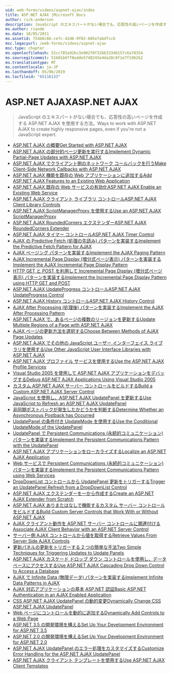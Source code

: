 ```yaml
---
uid: web-forms/videos/aspnet-ajax/index
title: ASP.NET AJAX |Microsoft Docs
author: rick-anderson
description: JavaScript のエキスパートがない場合でも、応答性の高いページを作成する ASP.NET AJAX を使用する方法。
ms.author: riande
ms.date: 10/05/2011
ms.assetid: 754b8c66-cefc-42d6-9f02-685efabdfcc6
msc.legacyurl: /web-forms/videos/aspnet-ajax
msc.type: chapter
ms.openlocfilehash: 52cc785a92bc3e902f0f3266333d6157c6a78354
ms.sourcegitcommit: 51b01b6ff8edde57d8243e4da28c9f1e7f1962b2
ms.translationtype: MT
ms.contentlocale: ja-JP
ms.lasthandoff: 05/06/2019
ms.locfileid: "65116133"
---
```

# <a name="aspnet-ajax"></a><span data-ttu-id="4f11d-103">ASP.NET AJAX</span><span class="sxs-lookup"><span data-stu-id="4f11d-103">ASP.NET AJAX</span></span>

> <span data-ttu-id="4f11d-104">JavaScript のエキスパートがない場合でも、応答性の高いページを作成する ASP.NET AJAX を使用する方法。</span><span class="sxs-lookup"><span data-stu-id="4f11d-104">Ways to work with ASP.NET AJAX to create highly responsive pages, even if you're not a JavaScript expert.</span></span>

- [<span data-ttu-id="4f11d-105">ASP.NET AJAX の概要</span><span class="sxs-lookup"><span data-stu-id="4f11d-105">Get Started with ASP.NET AJAX</span></span>](how-do-i-get-started-with-aspnet-ajax.md)
- [<span data-ttu-id="4f11d-106">ASP.NET AJAX の部分的ページ更新を実行する</span><span class="sxs-lookup"><span data-stu-id="4f11d-106">Implement Dynamic Partial-Page Updates with ASP.NET AJAX</span></span>](how-do-i-implement-dynamic-partial-page-updates-with-aspnet-ajax.md)
- [<span data-ttu-id="4f11d-107">ASP.NET AJAX でクライアント側のネットワーク コールバックを行う</span><span class="sxs-lookup"><span data-stu-id="4f11d-107">Make Client-Side Network Callbacks with ASP.NET AJAX</span></span>](how-do-i-make-client-side-network-callbacks-with-aspnet-ajax.md)
- [<span data-ttu-id="4f11d-108">ASP.NET AJAX 機能を既存の Web アプリケーションに追加する</span><span class="sxs-lookup"><span data-stu-id="4f11d-108">Add ASP.NET AJAX Features to an Existing Web Application</span></span>](how-do-i-add-aspnet-ajax-features-to-an-existing-web-application.md)
- [<span data-ttu-id="4f11d-109">ASP.NET AJAX 既存の Web サービスの有効化</span><span class="sxs-lookup"><span data-stu-id="4f11d-109">ASP.NET AJAX Enable an Existing Web Service</span></span>](how-do-i-aspnet-ajax-enable-an-existing-web-service.md)
- [<span data-ttu-id="4f11d-110">ASP.NET AJAX クライアント ライブラリ コントロール</span><span class="sxs-lookup"><span data-stu-id="4f11d-110">ASP.NET AJAX Client Library Controls</span></span>](how-do-i-use-the-aspnet-ajax-client-library-controls.md)
- [<span data-ttu-id="4f11d-111">ASP.NET AJAX ScriptManagerProxy を使用する</span><span class="sxs-lookup"><span data-stu-id="4f11d-111">Use an ASP.NET AJAX ScriptManagerProxy</span></span>](how-do-i-use-an-aspnet-ajax-scriptmanagerproxy.md)
- [<span data-ttu-id="4f11d-112">ASP.NET AJAX RoundedCorners エクステンダー</span><span class="sxs-lookup"><span data-stu-id="4f11d-112">ASP.NET AJAX RoundedCorners Extender</span></span>](how-do-i-use-the-aspnet-ajax-roundedcorners-extender.md)
- [<span data-ttu-id="4f11d-113">ASP.NET AJAX タイマー コントロール</span><span class="sxs-lookup"><span data-stu-id="4f11d-113">ASP.NET AJAX Timer Control</span></span>](how-do-i-use-the-aspnet-ajax-timer-control.md)
- [<span data-ttu-id="4f11d-114">AJAX の Predictive Fetch (処理の先読み) パターンを実装する</span><span class="sxs-lookup"><span data-stu-id="4f11d-114">Implement the Predictive Fetch Pattern for AJAX</span></span>](how-do-i-implement-the-predictive-fetch-pattern-for-ajax.md)
- [<span data-ttu-id="4f11d-115">AJAX ページング パターンを実装する</span><span class="sxs-lookup"><span data-stu-id="4f11d-115">Implement the AJAX Paging Pattern</span></span>](how-do-i-implement-the-ajax-paging-pattern.md)
- [<span data-ttu-id="4f11d-116">AJAX Incremental Page Display (増分式ページ表示) パターンを実装する</span><span class="sxs-lookup"><span data-stu-id="4f11d-116">Implement the AJAX Incremental Page Display Pattern</span></span>](how-do-i-implement-the-ajax-incremental-page-display-pattern.md)
- [<span data-ttu-id="4f11d-117">HTTP GET と POST を利用して Incremental Page Display (増分式ページ表示) パターンを実装する</span><span class="sxs-lookup"><span data-stu-id="4f11d-117">Implement the Incremental Page Display Pattern using HTTP GET and POST</span></span>](how-do-i-implement-the-incremental-page-display-pattern-using-http-get-and-post.md)
- [<span data-ttu-id="4f11d-118">ASP.NET AJAX UpdateProgress コントロール</span><span class="sxs-lookup"><span data-stu-id="4f11d-118">ASP.NET AJAX UpdateProgress Control</span></span>](how-do-i-use-the-aspnet-ajax-updateprogress-control.md)
- [<span data-ttu-id="4f11d-119">ASP.NET AJAX History コントロール</span><span class="sxs-lookup"><span data-stu-id="4f11d-119">ASP.NET AJAX History Control</span></span>](how-do-i-use-the-aspnet-ajax-history-control.md)
- [<span data-ttu-id="4f11d-120">AJAX After Processing (処理後) パターンを実装する</span><span class="sxs-lookup"><span data-stu-id="4f11d-120">Implement the AJAX After Processing Pattern</span></span>](how-do-i-implement-the-ajax-after-processing-pattern.md)
- [<span data-ttu-id="4f11d-121">ASP.NET AJAX で、あるページの複数のリージョンを更新する</span><span class="sxs-lookup"><span data-stu-id="4f11d-121">Update Multiple Regions of a Page with ASP.NET AJAX</span></span>](how-do-i-update-multiple-regions-of-a-page-with-aspnet-ajax.md)
- [<span data-ttu-id="4f11d-122">AJAX ページの更新方法を選択する</span><span class="sxs-lookup"><span data-stu-id="4f11d-122">Choose Between Methods of AJAX Page Updates</span></span>](how-do-i-choose-between-methods-of-ajax-page-updates.md)
- [<span data-ttu-id="4f11d-123">ASP.NET AJAX でその他の JavaScript ユーザー インターフェイス ライブラリを使用する</span><span class="sxs-lookup"><span data-stu-id="4f11d-123">Use Other JavaScript User Interface Libraries with ASP.NET AJAX</span></span>](how-do-i-use-other-javascript-user-interface-libraries-with-aspnet-ajax.md)
- [<span data-ttu-id="4f11d-124">ASP.NET AJAX プロファイル サービスを使用する</span><span class="sxs-lookup"><span data-stu-id="4f11d-124">Use the ASP.NET AJAX Profile Services</span></span>](how-do-i-use-the-aspnet-ajax-profile-services.md)
- [<span data-ttu-id="4f11d-125">Visual Studio 2005 を使用して ASP.NET AJAX アプリケーションをデバッグする</span><span class="sxs-lookup"><span data-stu-id="4f11d-125">Debug ASP.NET AJAX Applications Using Visual Studio 2005</span></span>](how-do-i-debug-aspnet-ajax-applications-using-visual-studio-2005.md)
- [<span data-ttu-id="4f11d-126">カスタム ASP.NET AJAX サーバー コントロールをビルドする</span><span class="sxs-lookup"><span data-stu-id="4f11d-126">Build a Custom ASP.NET AJAX Server Control</span></span>](how-do-i-build-a-custom-aspnet-ajax-server-control.md)
- [<span data-ttu-id="4f11d-127">JavaScript を使用し、ASP.NET AJAX UpdatePanel を更新する</span><span class="sxs-lookup"><span data-stu-id="4f11d-127">Use JavaScript to Refresh an ASP.NET AJAX UpdatePanel</span></span>](how-do-i-use-javascript-to-refresh-an-aspnet-ajax-updatepanel.md)
- [<span data-ttu-id="4f11d-128">非同期ポストバックが発生したかどうかを判断する</span><span class="sxs-lookup"><span data-stu-id="4f11d-128">Determine Whether an Asynchronous Postback has Occurred</span></span>](how-do-i-determine-whether-an-asynchronous-postback-has-occurred.md)
- [<span data-ttu-id="4f11d-129">UpdatePanel の条件付き UpdateMode を使用する</span><span class="sxs-lookup"><span data-stu-id="4f11d-129">Use the Conditional UpdateMode of the UpdatePanel</span></span>](how-do-i-use-the-conditional-updatemode-of-the-updatepanel.md)
- [<span data-ttu-id="4f11d-130">UpdatePanel で Persistent Communications (永続的コミュニケーション) パターンを実装する</span><span class="sxs-lookup"><span data-stu-id="4f11d-130">Implement the Persistent Communications Pattern with the UpdatePanel</span></span>](how-do-i-implement-the-persistent-communications-pattern-with-the-updatepanel.md)
- [<span data-ttu-id="4f11d-131">ASP.NET AJAX アプリケーションをローカライズする</span><span class="sxs-lookup"><span data-stu-id="4f11d-131">Localize an ASP.NET AJAX Application</span></span>](how-do-i-localize-an-aspnet-ajax-application.md)
- [<span data-ttu-id="4f11d-132">Web サービスで Persistent Communications (永続的コミュニケーション) パターンを実装する</span><span class="sxs-lookup"><span data-stu-id="4f11d-132">Implement the Persistent Communications Pattern using Web Services</span></span>](how-do-i-implement-the-persistent-communications-pattern-using-web-services.md)
- [<span data-ttu-id="4f11d-133">DropDownList コントロールから UpdatePanel 更新をトリガーする</span><span class="sxs-lookup"><span data-stu-id="4f11d-133">Trigger an UpdatePanel Refresh from a DropDownList Control</span></span>](how-do-i-trigger-an-updatepanel-refresh-from-a-dropdownlist-control.md)
- [<span data-ttu-id="4f11d-134">ASP.NET AJAX エクステンダーを一から作成する</span><span class="sxs-lookup"><span data-stu-id="4f11d-134">Create an ASP.NET AJAX Extender from Scratch</span></span>](how-do-i-create-an-aspnet-ajax-extender-from-scratch.md)
- [<span data-ttu-id="4f11d-135">ASP.NET AJAX ありまたはなしで機能するカスタム サーバー コントロールをビルドする</span><span class="sxs-lookup"><span data-stu-id="4f11d-135">Build Custom Server Controls that Work With or Without ASP.NET AJAX</span></span>](how-do-i-build-custom-server-controls-that-work-with-or-without-aspnet-ajax.md)
- [<span data-ttu-id="4f11d-136">AJAX クライアント動作を ASP.NET サーバー コントロールに関連付ける</span><span class="sxs-lookup"><span data-stu-id="4f11d-136">Associate AJAX Client Behavior with an ASP.NET Server Control</span></span>](how-do-i-associate-ajax-client-behavior-with-an-aspnet-server-control.md)
- [<span data-ttu-id="4f11d-137">サーバー側 AJAX コントロールから値を取得する</span><span class="sxs-lookup"><span data-stu-id="4f11d-137">Retrieve Values From Server Side AJAX Controls</span></span>](how-do-i-retrieve-values-from-server-side-ajax-controls.md)
- [<span data-ttu-id="4f11d-138">更新パネルの更新をトリガーする 2 つの簡単な手法</span><span class="sxs-lookup"><span data-stu-id="4f11d-138">Two Simple Techniques for Triggering Updates to Update Panels</span></span>](two-simple-techniques-for-triggering-updates-to-update-panels.md)
- [<span data-ttu-id="4f11d-139">ASP.NET AJAX カスケード ドロップ ダウン コントロールを使用し、データベースにアクセスする</span><span class="sxs-lookup"><span data-stu-id="4f11d-139">Use ASP.NET AJAX Cascading Drop Down Control to Access a Database</span></span>](use-aspnet-ajax-cascading-drop-down-control-to-access-a-database.md)
- [<span data-ttu-id="4f11d-140">AJAX で Infinite Data (無限データ) パターンを実装する</span><span class="sxs-lookup"><span data-stu-id="4f11d-140">Implement Infinite Data Patterns in AJAX</span></span>](implement-infinite-data-patterns-in-ajax.md)
- [<span data-ttu-id="4f11d-141">AJAX 対応アプリケーションの基本 ASP.NET 認証</span><span class="sxs-lookup"><span data-stu-id="4f11d-141">Basic ASP.NET Authentication in an AJAX Enabled Application</span></span>](basic-aspnet-authentication-in-an-ajax-enabled-application.md)
- [<span data-ttu-id="4f11d-142">CSS ASP.NET AJAX UpdatePanel の動的変更</span><span class="sxs-lookup"><span data-stu-id="4f11d-142">Dynamically Change CSS ASP.NET AJAX UpdatePanel</span></span>](how-to-dynamically-change-css-using-the-aspnet-ajax-updatepanel.md)
- [<span data-ttu-id="4f11d-143">Web ページにコントロールを動的に追加する</span><span class="sxs-lookup"><span data-stu-id="4f11d-143">Dynamically Add Controls to a Web Page</span></span>](how-to-dynamically-add-controls-to-a-web-page.md)
- [<span data-ttu-id="4f11d-144">ASP.NET 3.5 の開発環境を構える</span><span class="sxs-lookup"><span data-stu-id="4f11d-144">Set Up Your Development Environment for ASP.NET 3.5</span></span>](set-up-your-development-environment-for-aspnet-35.md)
- [<span data-ttu-id="4f11d-145">ASP.NET 2.0 の開発環境を構える</span><span class="sxs-lookup"><span data-stu-id="4f11d-145">Set Up Your Development Environment for ASP.NET 2.0</span></span>](set-up-your-development-environment-for-aspnet-20.md)
- [<span data-ttu-id="4f11d-146">ASP.NET AJAX UpdatePanel のエラー処理をカスタマイズする</span><span class="sxs-lookup"><span data-stu-id="4f11d-146">Customize Error Handling for the ASP.NET AJAX UpdatePanel</span></span>](how-do-i-customize-error-handling-for-the-aspnet-ajax-updatepanel.md)
- [<span data-ttu-id="4f11d-147">ASP.NET AJAX クライアント テンプレートを使用する</span><span class="sxs-lookup"><span data-stu-id="4f11d-147">Use ASP.NET AJAX Client Templates</span></span>](how-do-i-use-aspnet-ajax-client-templates.md)
